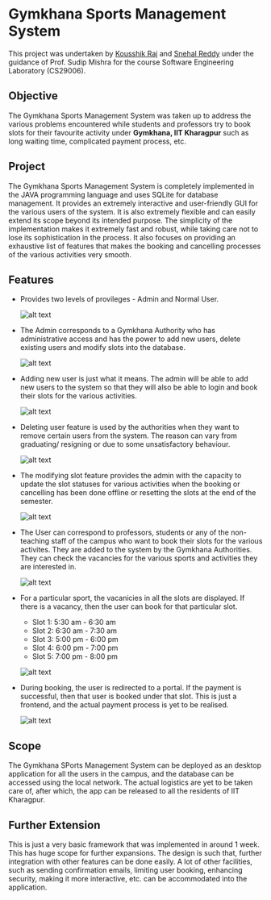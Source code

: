 # Gymkhana Sports Management System

This project was undertaken by [Kousshik Raj](https://www.github.com/TheLethalCode) and [Snehal Reddy](https://www.github.com/Snehal-Reddy) under the guidance of Prof. Sudip Mishra for the course Software Engineering Laboratory (CS29006).


## Objective

The Gymkhana Sports Management System was taken up to address the various problems encountered while students and professors try to book slots for their favourite activity under **Gymkhana, IIT Kharagpur** such as long waiting time, complicated payment process, etc.


## Project

The Gymkhana Sports Management System is completely implemented in the JAVA programming language and uses SQLite for database management. It provides an extremely interactive and user-friendly GUI for the various users of the system. It is also extremely flexible and can easily extend its scope beyond its intended purpose. The simplicity of the implementation makes it extremely fast and robust, while taking care not to lose its sophistication in the process. It also focuses on providing an exhaustive list of features that makes the booking and cancelling processes of the various activities very smooth.


## Features

- Provides two levels of provileges - Admin and Normal User. 
    
    ![alt text](screenshots/mainPage.png)

- The Admin corresponds to a Gymkhana Authority who has administrative access and has the power to add new users, delete existing users and modify slots into the database.

    ![alt text](screenshots/adminMain.png)

- Adding new user is just what it means. The admin will be able to add new users to the system so that they will also be able to login and book their slots for the various activities.

    ![alt text](screenshots/addUser.png)

- Deleting user feature is used by the authorities when they want to remove certain users from the system. The reason can vary from graduating/ resigning or due to some unsatisfactory behaviour.

    ![alt text](screenshots/deleteUser.png)

- The modifying slot feature provides the admin with the capacity to update the slot statuses for various activities when the booking or cancelling has been done offline or resetting the slots at the end of the semester.

    ![alt text](screenshots/modifySlot.png)

- The User can correspond to professors, students or any of the non-teaching staff of the campus who want to book their slots for the various activites. They are added to the system by the Gymkhana Authorities. They can check the vacancies for the various sports and activities they are interested in.

    ![alt text](screenshots/userMain.png)

- For a particular sport, the vacanicies in all the slots are displayed. If there is a vacancy, then the user can book for that particular slot.
    - Slot 1: 5:30 am - 6:30 am
    - Slot 2: 6:30 am - 7:30 am
    - Slot 3: 5:00 pm - 6:00 pm
    - Slot 4: 6:00 pm - 7:00 pm
    - Slot 5: 7:00 pm - 8:00 pm

    ![alt text](screenshots/slotDisplay.png)

- During booking, the user is redirected to a portal. If the payment is successful, then that user is booked under that slot. This is just a frontend, and the actual payment process is yet to be realised.

    ![alt text](screenshots/paymentPortal.png)

## Scope

The Gymkhana SPorts Management System can be deployed as an desktop application for all the users in the campus, and the database can be accessed using the local network. The actual logistics are yet to be taken care of, after which, the app can be released to all the residents of IIT Kharagpur.

## Further Extension

This is just a very basic framework that was implemented in around 1 week. This has huge scope for further expansions. The design is such that, further integration with other features can be done easily. A lot of other facilities, such as sending confirmation emails, limiting user booking, enhancing security, making it more interactive, etc. can be accommodated into the application.